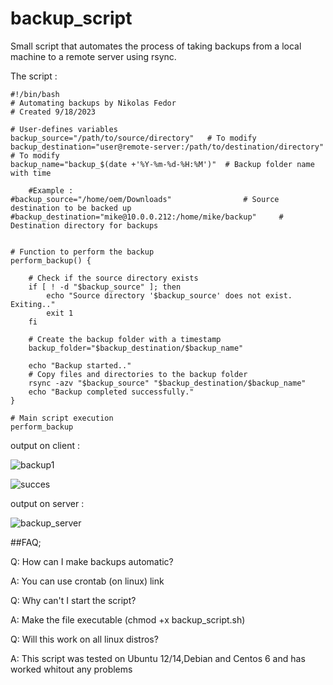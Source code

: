 # backup_script
Small script that automates the process of taking backups from a local machine to a remote server using rsync.

The script :
```
#!/bin/bash
# Automating backups by Nikolas Fedor
# Created 9/18/2023

# User-defines variables
backup_source="/path/to/source/directory"	# To modify
backup_destination="user@remote-server:/path/to/destination/directory"	# To modify
backup_name="backup_$(date +'%Y-%m-%d-%H:%M')"  # Backup folder name with time

	#Example :
#backup_source="/home/oem/Downloads" 				# Source destination to be backed up
#backup_destination="mike@10.0.0.212:/home/mike/backup" 	# Destination directory for backups


# Function to perform the backup
perform_backup() {

	# Check if the source directory exists
	if [ ! -d "$backup_source" ]; then
		echo "Source directory '$backup_source' does not exist. Exiting.."
		exit 1
	fi

	# Create the backup folder with a timestamp
	backup_folder="$backup_destination/$backup_name"

	echo "Backup started.."
	# Copy files and directories to the backup folder
	rsync -azv "$backup_source" "$backup_destination/$backup_name"
	echo "Backup completed successfully."
}

# Main script execution
perform_backup
```


output on client :

![backup1](https://github.com/Zorgod-x/backup_script/assets/99272119/83607fe2-378c-4f33-ac5d-2d5000723b7b)

![succes](https://github.com/Zorgod-x/backup_script/assets/99272119/b9401747-ce88-43c1-8b72-328ed3bb126c)

output on server :

![backup_server](https://github.com/Zorgod-x/backup_script/assets/99272119/b2139c4e-c284-490f-8ee5-d061731508e9)


##FAQ;

Q: How can I make backups automatic?

A: You can use crontab (on linux) link

Q: Why can't I start the script?

A: Make the file executable (chmod +x backup_script.sh)

Q: Will this work on all linux distros?

A: This script was tested on Ubuntu 12/14,Debian and Centos 6 and has worked whitout any problems
